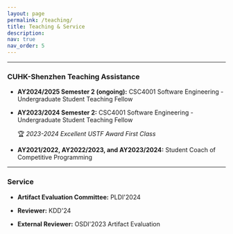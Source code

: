 ```yaml
---
layout: page
permalink: /teaching/
title: Teaching & Service
description: 
nav: true
nav_order: 5
---
```


---
### CUHK-Shenzhen Teaching Assistance

- **AY2024/2025 Semester 2 (ongoing):** CSC4001 Software Engineering - Undergraduate Student Teaching Fellow

- **AY2023/2024 Semester 2:** CSC4001 Software Engineering - Undergraduate Student Teaching Fellow

  🏆 *2023-2024 Excellent USTF Award First Class*

- **AY2021/2022, AY2022/2023, and AY2023/2024:** Student Coach of Competitive Programming

---

### Service

- **Artifact Evaluation Committee:** PLDI'2024

- **Reviewer:** KDD'24

- **External Reviewer:** OSDI'2023 Artifact Evaluation